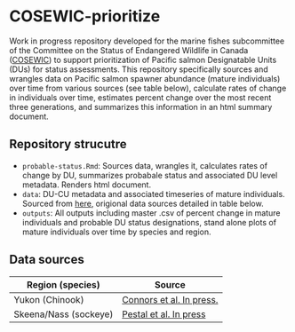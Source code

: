 # COSEWIC-prioritize

Work in progress repository developed for the marine fishes subcommittee of the Committee on the Status of Endangered Wildlife in Canada ([COSEWIC](https://www.cosewic.ca/index.php/en-ca/)) to support prioritization of Pacific salmon Designatable Units (DUs) for status assessments. This repository specifically sources and wrangles data on Pacific salmon spawner abundance (mature individuals) over time from various sources (see table below), calculate rates of change in individuals over time, estimates percent change over the most recent three generations, and summarizes this information in an html summary document. 

## Repository strucutre
- `probable-status.Rmd`: Sources data, wrangles it, calculates rates of change by DU, summarizes probabale status and associated DU level metadata. Renders html document.
- `data`: DU-CU metadata and associated timeseries of mature individuals. Sourced from [here](https://github.com/hertzPSF/COSEWIC-compilation), origional data sources detailed in table below.
- `outputs`: All outputs including master .csv of percent change in mature individuals and probable DU status designations, stand alone plots of mature individuals over time by species and region.

## Data sources
| Region (species) | Source |
| --- | --- |
| Yukon (Chinook) | [Connors et al. In press.](https://github.com/brendanmichaelconnors/yukon-chinook-diversity) |
| Skeena/Nass (sockeye) | [Pestal et al. In press]() |
